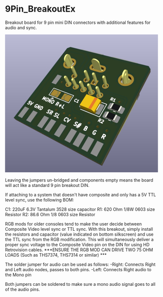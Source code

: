 # 9Pin_BreakoutEx
Breakout board for 9 pin mini DIN connectors with additional features for audio and sync.

![9P Breakout Isometric View](/Images/Overview.jpg)

Leaving the jumpers un-bridged and components empty means the board will act like a standard 9 pin breakout DIN.

If attaching to a system that doesn't have composite and only has a 5V TTL level sync, use the following BOM:

C1: 220uF 6.3V Tantalum 3528 size capacitor
R1: 620 Ohm 1/8W 0603 size Resistor
R2: 86.6 Ohm 1/8 0603 size Resistor

RGB mods for older consoles tend to make the user decide between Composite Video level sync or TTL sync. With this breakout, simply install the resistors and capacitor (value indicated on bottom silkscreen) and use the TTL sync from the RGB modification. This will simultaneously deliver a proper sync voltage to the Composite Video pin on the DIN for using HD Retrovision cables. ***ENSURE THE RGB MOD CAN DRIVE TWO 75 OHM LOADS (Such as THS7374, THS7314 or similar) ***

The solder jumper for audio can be used as follows:
-Right: Connects Right and Left audio nodes, passes to both pins.
-Left: Connects Right audio to the Mono pin

Both jumpers can be soldered to make sure a mono audio signal goes to all of the audio pins.
